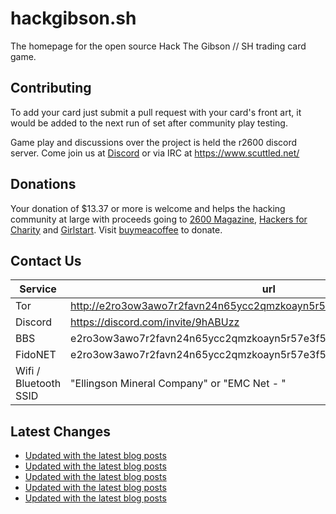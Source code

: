 # hackgibson.sh
The homepage for the open source Hack The Gibson // SH trading card game.


## Contributing

To add your card just submit a pull request with your card's front art, it would be added to the next run of set after community play testing.

Game play and discussions over the project is held the r2600 discord server. Come join us at [Discord](https://discord.com/invite/9hABUzz) or via IRC at https://www.scuttled.net/


## Donations

Your donation of $13.37 or more is welcome and helps the hacking community at large with proceeds going to [2600 Magazine](https://2600.com/), [Hackers for Charity](https://hackersforcharity.org) and [Girlstart](https://girlstart.org).  Visit [buymeacoffee](https://www.buymeacoffee.com/hackgibson.sh) to donate.


## Contact Us

Service | url
-|-
Tor | http://e2ro3ow3awo7r2favn24n65ycc2qmzkoayn5r57e3f56nvjwdcgg32ad.onion
Discord | https://discord.com/invite/9hABUzz
BBS | e2ro3ow3awo7r2favn24n65ycc2qmzkoayn5r57e3f56nvjwdcgg32ad.onion:23
FidoNET | e2ro3ow3awo7r2favn24n65ycc2qmzkoayn5r57e3f56nvjwdcgg32ad.onion:24554
Wifi / Bluetooth SSID | "Ellingson Mineral Company" or "EMC Net - <fidonet address>"

## Latest Changes
<!-- BLOG-POST-LIST:START -->
- [Updated with the latest blog posts](https://github.com/DFW2600/hackgibson.sh/commit/24f79efdbb13760fad7eec20e7b0b65931590634)
- [Updated with the latest blog posts](https://github.com/DFW2600/hackgibson.sh/commit/7962a99bce15b842db5d4f44280bd42b0ed092a8)
- [Updated with the latest blog posts](https://github.com/DFW2600/hackgibson.sh/commit/901f36fc691f327e0f6ead7fafc2c7f401b8d8b6)
- [Updated with the latest blog posts](https://github.com/DFW2600/hackgibson.sh/commit/b78002ca737181c59bbbb028743edfa47f2e93a5)
- [Updated with the latest blog posts](https://github.com/DFW2600/hackgibson.sh/commit/109b891f631af4a3e1d86f2e0cc57e65d2711361)
<!-- BLOG-POST-LIST:END -->
